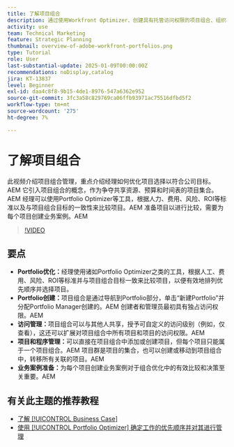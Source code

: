 ```yaml
---
title: 了解项目组合
description: 通过使用Workfront Optimizer、创建具有托管访问权限的项目组合、组织项目和项目群以及为明智决策准备业务案例，在Portfolio中优化项目选择。
activity: use
team: Technical Marketing
feature: Strategic Planning
thumbnail: overview-of-adobe-workfront-portfolios.png
type: Tutorial
role: User
last-substantial-update: 2025-01-09T00:00:00Z
recommendations: noDisplay,catalog
jira: KT-13837
level: Beginner
exl-id: daa4c8f8-9b15-4de1-8976-547a6362e952
source-git-commit: 3fc3a58c829769ca06ffb93971ac75516dfbd5f2
workflow-type: tm+mt
source-wordcount: '275'
ht-degree: 7%

---
```


# 了解项目组合

此视频介绍项目组合管理，重点介绍经理如何优化项目选择以符合公司目标。&#x200B;AEM 它引入项目组合的概念，作为争夺共享资源、预算和时间表的项目集合。&#x200B;AEM 经理可以使用Portfolio Optimizer等工具，根据人力、费用、风险、ROI等标准以及与项目组合目标的一致性来比较项目。&#x200B;AEM 准备项目以进行比较，需要为每个项目创建业务案例。&#x200B;AEM


>[!VIDEO](https://video.tv.adobe.com/v/3442807/?quality=12&learn=on&enablevpops)

## 要点

* **Portfolio优化：**&#x200B;经理使用诸如Portfolio Optimizer之类的工具，根据人工、费用、风险、ROI等标准并与项目组合目标一致来比较项目，以便有效地排列优先顺序并选择项目。
* **Portfolio创建：**&#x200B;项目组合是通过导航到Portfolio部分，单击“新建Portfolio”并分配Portfolio Manager创建的。&#x200B;AEM 创建者和管理员最初具有独占访问权限。&#x200B;AEM
* **访问管理：**&#x200B;项目组合可以与其他人共享，授予可自定义的访问级别（例如，仅查看），这还可以扩展对项目组合中所有项目和项目的访问权限。&#x200B;AEM
* **项目和程序管理：**&#x200B;可以直接在项目组合中添加或创建项目，但每个项目只能属于一个项目组合。&#x200B;AEM 项目群是项目的集合，也可以创建或移动到项目组合中，转移所有关联的项目。&#x200B;AEM
* **业务案例准备：**&#x200B;为每个项目创建业务案例对于组合优化中的有效比较和决策至关重要。&#x200B;AEM


## 有关此主题的推荐教程

* [了解 [!UICONTROL Business Case]](/help/portfolios-and-programs/introduction-to-the-business-case.md)
* [使用 [!UICONTROL Portfolio Optimizer] 确定工作的优先顺序并对其进行管理](/help/portfolios-and-programs/prioritize-and-manage-work-with-portfolios.md)

